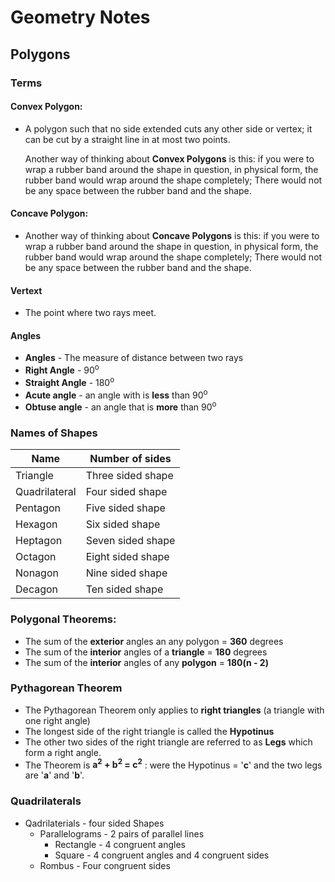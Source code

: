 # Geometry Notes

## Polygons
### Terms
#### **Convex Polygon**:
  * A polygon such that no side extended cuts any other side or vertex; it can 
    be cut by a straight line in at most two points.  
    
    Another way of thinking about **Convex Polygons** is this: if you were to wrap a 
    rubber band around the shape in question, in physical form, the rubber band 
    would wrap around the shape completely; There would not be any space between 
    the rubber band and the shape.

#### **Concave Polygon**:
  
  * Another way of thinking about **Concave Polygons** is this: if you were to wrap a 
    rubber band around the shape in question, in physical form, the rubber band 
    would wrap around the shape completely; There would not be any space between 
    the rubber band and the shape.  

#### Vertext 
  * The point where two rays meet. 

#### Angles
* **Angles** - The measure of distance between two rays
* **Right Angle** - 90<sup>o</sup>
* **Straight Angle** - 180<sup>o</sup>
* **Acute angle** - an angle with is **less** than 90<sup>o</sup>
* **Obtuse angle** - an angle that is **more** than 90<sup>o</sup>


### Names of Shapes
| Name          | Number of sides   |
| ------------- | ----------------- |
| Triangle      | Three sided shape |
| Quadrilateral | Four sided shape  |
| Pentagon      | Five sided shape  |
| Hexagon       | Six sided shape   |
| Heptagon      | Seven sided shape |
| Octagon       | Eight sided shape |
| Nonagon       | Nine sided shape  |
| Decagon       | Ten sided shape   |

### Polygonal Theorems:
  * The sum of the **exterior** angles an any polygon = **360** degrees
  * The sum of the **interior** angles of a **triangle** = **180** degrees
  * The sum of the **interior** angles of any **polygon** = **180(n - 2)**  

### Pythagorean Theorem
* The Pythagorean Theorem only applies to **right triangles** (a triangle with one right angle)
* The longest side of the right triangle is called the **Hypotinus**
* The other two sides of the right triangle are referred to as **Legs** which form a right angle.
* The Theorem is **a<sup>2</sup> + b<sup>2</sup> = c<sup>2</sup>** : were the Hypotinus = '**c**' and the two legs are '**a**' and '**b**'.

### Quadrilaterals
* Qadrilaterials - four sided Shapes  
  * Parallelograms - 2 pairs of parallel lines
    * Rectangle - 4 congruent angles
    * Square - 4 congruent angles and 4 congruent sides
  * Rombus - Four congruent sides
